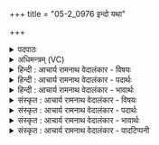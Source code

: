 +++
title = "05-2_0976 इन्दो यथा"

+++
<details><summary>पदपाठः</summary>

इ꣡न्दो꣢꣯। य꣡था꣢꣯। त꣡व꣢꣯। स्त꣡वः꣢꣯। य꣡था꣢꣯। ते꣣। जात꣢म्। अ꣡न्ध꣢꣯सः। नि। ब꣣र्हि꣡षि꣢। प्रि꣣ये꣢। स꣣दः। ९७६।
</details>

<details><summary>अधिमन्त्रम् (VC)</summary>

- पवमानः सोमः
- अवत्सारः काश्यपः
- गायत्री
- षड्जः
</details>

<details><summary>हिन्दी : आचार्य रामनाथ वेदालंकार - विषयः</summary>

अगले मन्त्र में परमात्मा की स्तुति के साथ उससे प्रार्थना की गयी है।
</details>

<details><summary>हिन्दी : आचार्य रामनाथ वेदालंकार - पदार्थः</summary>

पदार्थान्वय -  हे(इन्दो)चन्द्रमा के समान आह्लादक प्रेममय प्रभो! (यथा)जैसी महान्(तव)आपकी(स्तवः)स्तुति एवं महिमा है और(यथा)जितना महान्(ते)आपके(अन्धसः)आनन्दरस का(जातम्)समूह है,वैसे ही महान् आप हमारे(प्रिये बर्हिषि)प्रिय हृदयासन पर(नि सदः)बैठिए ॥२॥
</details>

<details><summary>हिन्दी : आचार्य रामनाथ वेदालंकार - भावार्थः</summary>

भावार्थ -  अपनी महिमा के अनुरूप महान् रसमय जगदीश्वर हमें प्राप्त होकर आनन्दरस से सराबोर कर दे ॥२॥
</details>

<details><summary>संस्कृत : आचार्य रामनाथ वेदालंकार - विषयः</summary>

अथ परमात्मनः स्तुतिपूर्वकं तं प्रार्थयते।
</details>

<details><summary>संस्कृत : आचार्य रामनाथ वेदालंकार - पदार्थः</summary>

पदार्थान्वय -  हे(इन्दो)चन्द्रवदाह्लादक प्रेममय प्रभो! (यथा)यादृशो महान्(तव)त्वदीयः(स्तवः)स्तुतिः महिमा च वर्तते(यथा)यादृङ् महच्च(ते)तव(अन्धसः)आनन्दरसस्य(जातम्)समूहो(विद्यते),तथा तादृगेव(नि सदः)निषीद ॥२॥
</details>

<details><summary>संस्कृत : आचार्य रामनाथ वेदालंकार - भावार्थः</summary>

भावार्थ -  स्वमहिमानुरूपं महान् रसमयो जगदीश्वरोऽस्मान् प्राप्यानन्दरसार्द्रान् कुर्यात् ॥२॥
</details>

<details><summary>संस्कृत : आचार्य रामनाथ वेदालंकार - पादटिप्पनी</summary>

टिप्पनी -   १.ऋ० ९।५५।२।
</details>